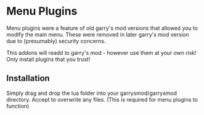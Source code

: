 # Menu Plugins

Menu plugins were a feature of old garry's mod versions that allowed you to modify the main menu. 
These were removed in later garry's mod version due to (presumably) security concerns. 

This addons will readd to garry's mod - however use them at your own risk! 
Only install plugins that  you trust!

## Installation 
Simply drag and drop the lua folder into your garrysmod/garrysmod directory. 
Accept to overwrite any files. (This is required for menu plugins to function)
